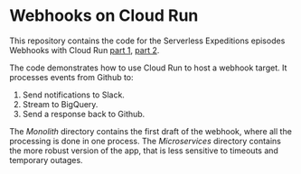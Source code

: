 # Webhooks on Cloud Run

This repository contains the code for the Serverless Expeditions episodes
Webhooks with Cloud Run [part 1](https://youtu.be/53MCPoFr03E),
[part 2](https://youtu.be/tsKZ_u_uIAs).

The code demonstrates how to use Cloud Run to host a webhook target. It
processes events from Github to:

1. Send notifications to Slack.
1. Stream to BigQuery.
1. Send a response back to Github.

The *Monolith* directory contains the first draft of the webhook, where all the
processing is done in one process. The *Microservices* directory contains the
more robust version of the app, that is less sensitive to timeouts and
temporary outages.

